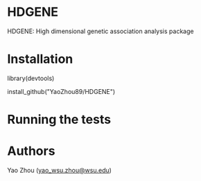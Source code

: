 # HDGENE
HDGENE: High dimensional genetic association analysis package

# Installation
library(devtools)

install_github("YaoZhou89/HDGENE")

# Running the tests

# Authors
Yao Zhou (yao_wsu.zhou@wsu.edu)
